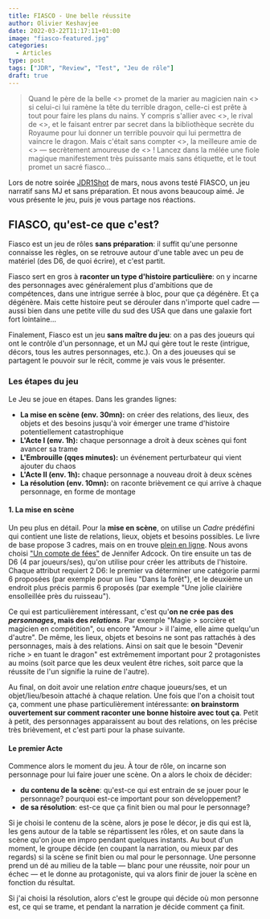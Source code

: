```yaml
---
title: FIASCO - Une belle réussite
author: Olivier Keshavjee
date: 2022-03-22T11:17:11+01:00
image: "fiasco-featured.jpg"
categories:
  - Articles
type: post
tags: ["JDR", "Review", "Test", "Jeu de rôle"]
draft: true
---
```


> Quand le père de la belle <> promet de la marier au magicien nain <> si celui-ci lui ramène la tête du terrible dragon,
> celle-ci est prête à tout pour faire les plans du nains. Y compris s'allier avec <>, le rival de <>, et le faisant
> entrer par secret dans la bibliothèque secrète du Royaume pour lui donner un terrible pouvoir qui lui permettra de vaincre le dragon.
> Mais c'était sans compter <>, la meilleure amie de <> — secrètement amoureuse de <> ! Lancez dans la mélée une fiole magique manifestement
> très puissante mais sans étiquette, et le tout promet un sacré fiasco…

Lors de notre soirée [JDR1Shot](https://www.open-source.church/activities/jdr1shot/) de mars, nous avons testé FIASCO, un jeu narratif sans MJ et sans préparation. Et nous avons beaucoup aimé. Je vous présente le jeu, puis je vous partage nos réactions.

## FIASCO, qu'est-ce que c'est?

Fiasco est un jeu de rôles **sans préparation**: il suffit qu'une personne connaisse les règles, on se retrouve autour d'une table avec un peu de matériel (des D6, de quoi écrire), et c'est partit.

Fiasco sert en gros à **raconter un type d'histoire particulière**: on y incarne des personnages avec généralement plus d'ambitions que de compétences, dans une intrigue serrée à bloc, pour que ça dégénère. Et ça dégénère. Mais cette histoire peut se dérouler dans n'importe quel cadre — aussi bien dans une petite ville du sud des USA que dans une galaxie fort fort lointaine…

Finalement, Fiasco est un jeu **sans maître du jeu**: on a pas des joueurs qui ont le contrôle d'un personnage, et un MJ qui gère tout le reste (intrigue, décors, tous les autres personnages, etc.). On a des joueuses qui se partagent le pouvoir sur le récit, comme je vais vous le présenter.

### Les étapes du jeu

Le Jeu se joue en étapes. Dans les grandes lignes:

- **La mise en scène (env. 30mn):** on créer des relations, des lieux, des objets et des besoins jusqu'à voir émerger une trame d'histoire potentiellement catastrophique
- **L'Acte I (env. 1h):** chaque personnage a droit à deux scènes qui font avancer sa trame
- **L'Embrouille (qqes minutes):** un événement perturbateur qui vient ajouter du chaos
- **L'Acte II (env. 1h):** chaque personnage a nouveau droit à deux scènes
- **La résolution (env. 10mn):** on raconte brièvement ce qui arrive à chaque personnage, en forme de montage

#### 1. La mise en scène

Un peu plus en détail. Pour la **mise en scène**, on utilise un *Cadre* prédéfini qui contient une liste de relations, lieux, objets et besoins possibles. Le livre de base propose 3 cadres, mais on en trouve [plein en ligne](Fiascoplaysets.com/). Nous avons choisi ["Un compte de fées"](http://www.fiascoplaysets.com/home/fairy-tale-fiasco) de Jennifer Adcock. On tire ensuite un tas de D6 (4 par joueurs/ses), qu'on utilise pour créer les attributs de l'histoire. Chaque attribut requiert 2 D6: le premier va déterminer une catégorie parmi 6 proposées (par exemple pour un lieu "Dans la forêt"), et le deuxième un endroit plus précis parmis 6 proposés (par exemple "Une jolie clairière ensolleillée près du ruisseau").

Ce qui est particulièrement intéressant, c'est qu'**on ne crée pas des *personnages*, mais des *relations***. Par exemple "Magie > sorcière et magicien en compétition", ou encore "Amour > il l'aime, elle aime quelqu'un d'autre". De même, les lieux, objets et besoins ne sont pas rattachés à des personnages, mais à des relations. Ainsi on sait que le besoin "Devenir riche > en tuant le dragon" est extrêmement important pour 2 protagonistes au moins (soit parce que les deux veulent être riches, soit parce que la réussite de l'un signifie la ruine de l'autre).

Au final, on doit avoir une relation *entre* chaque joueurs/ses, et un objet/lieu/besoin attaché à chaque relation. Une fois que l'on a choisit tout ça, comment une phase particulièrement intéressante: **on brainstorm ouvertement sur comment raconter une bonne histoire avec tout ça**. Petit à petit, des personnages apparaissent au bout des relations, on les précise très brièvement, et c'est parti pour la phase suivante.

#### Le premier Acte

Commence alors le moment du jeu. À tour de rôle, on incarne son personnage pour lui faire jouer une scène. On a alors le choix de décider:

- **du contenu de la scène**: qu'est-ce qui est entrain de se jouer pour le personnage? pourquoi est-ce important pour son développement?
- **de sa résolution**: est-ce que ça finit bien ou mal pour le personnage?

Si je choisi le contenu de la scène, alors je pose le décor, je dis qui est là, les gens autour de la table se répartissent les rôles, et on saute dans la scène qu'on joue en impro pendant quelques instants. Au bout d'un moment, le groupe décide (en coupant la narration, ou mieux par des regards) si la scène se finit bien ou mal pour le personnage. Une personne prend un dé au milieu de la table — blanc pour une réussite, noir pour un échec — et le donne au protagoniste, qui va alors finir de jouer la scène en fonction du résultat.

Si j'ai choisi la résolution, alors c'est le groupe qui décide où mon personne est, ce qui se trame, et pendant la narration je décide comment ça finit.